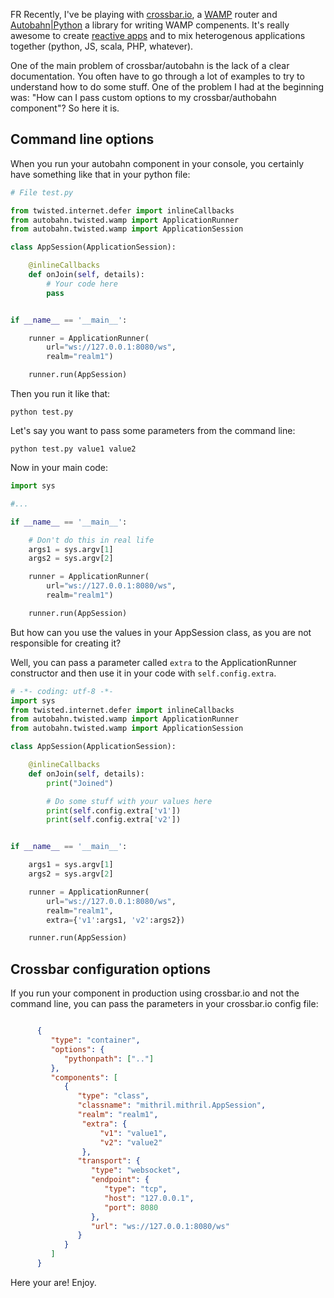 <!-- 
.. title: FR How to pass paramaters to a crossbar.io/autobahn python component
.. slug: fr-how-to-pass-paramaters-to-a-crossbarioautobahn-python-component
.. date: 2015-09-19 20:39:20 UTC+02:00
.. tags: python, crossbar
.. category: 
.. link: 
.. description: 
.. type: text
-->

FR Recently, I've be playing with [crossbar.io](http://crossbar.io), a [WAMP](http://wamp.ws/) router and [Autobahn|Python](http://autobahn.ws/python/) a library for writing WAMP compenents. It's really awesome to create [reactive apps](http://www.reactivemanifesto.org/) and to mix heterogenous applications together (python, JS, scala, PHP, whatever).

<!-- TEASER_END -->

One of the main problem of crossbar/autobahn is the lack of a clear documentation. You often have to go through a lot of examples to try to understand how to do some stuff. One of the problem I had at the beginning was: "How can I pass custom options to my crossbar/authobahn component"? So here it is.

## Command line options

When you run your autobahn component in your console, you certainly have something like that in your python file:

```python
# File test.py

from twisted.internet.defer import inlineCallbacks
from autobahn.twisted.wamp import ApplicationRunner
from autobahn.twisted.wamp import ApplicationSession

class AppSession(ApplicationSession):

    @inlineCallbacks
    def onJoin(self, details):
        # Your code here
        pass


if __name__ == '__main__':

    runner = ApplicationRunner(
        url="ws://127.0.0.1:8080/ws",
        realm="realm1")

    runner.run(AppSession)
```

Then you run it like that:

```
python test.py
```

Let's say you want to pass some parameters from the command line:

```
python test.py value1 value2
```

Now in your main code:

```python
import sys

#...

if __name__ == '__main__':

    # Don't do this in real life
    args1 = sys.argv[1]
    args2 = sys.argv[2]

    runner = ApplicationRunner(
        url="ws://127.0.0.1:8080/ws",
        realm="realm1")

    runner.run(AppSession)
```

But how can you use the values in your AppSession class, as you are not responsible for creating it?

Well, you can pass a parameter called `extra` to the ApplicationRunner constructor and then use it in your code with `self.config.extra`.

```python
# -*- coding: utf-8 -*-
import sys
from twisted.internet.defer import inlineCallbacks
from autobahn.twisted.wamp import ApplicationRunner
from autobahn.twisted.wamp import ApplicationSession

class AppSession(ApplicationSession):

    @inlineCallbacks
    def onJoin(self, details):
        print("Joined")

        # Do some stuff with your values here
        print(self.config.extra['v1'])
        print(self.config.extra['v2'])


if __name__ == '__main__':

    args1 = sys.argv[1]
    args2 = sys.argv[2]

    runner = ApplicationRunner(
        url="ws://127.0.0.1:8080/ws",
        realm="realm1",
        extra={'v1':args1, 'v2':args2})

    runner.run(AppSession)
```


## Crossbar configuration options

If you run your component in production using crossbar.io and not the command line, you can pass the parameters in your crossbar.io config file:

```json

      {
         "type": "container",
         "options": {
            "pythonpath": [".."]
         },
         "components": [
            {
               "type": "class",
               "classname": "mithril.mithril.AppSession",
               "realm": "realm1",
                "extra": {
                    "v1": "value1",
                    "v2": "value2"
                },
               "transport": {
                  "type": "websocket",
                  "endpoint": {
                     "type": "tcp",
                     "host": "127.0.0.1",
                     "port": 8080
                  },
                  "url": "ws://127.0.0.1:8080/ws"
               }
            }
         ]
      }
```

Here your are! Enjoy.
